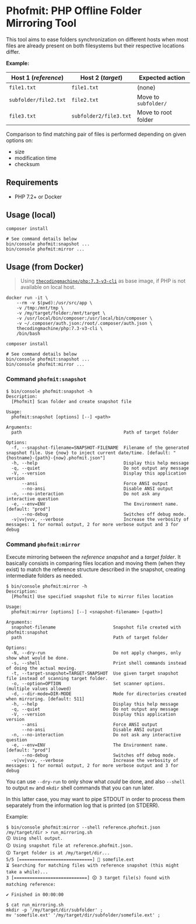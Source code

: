 Phofmit: PHP Offline Folder Mirroring Tool
===

This tool aims to ease folders synchronization on different hosts when
most files are already present on both filesystems but their respective
locations differ.

**Example:**

Host 1 (_reference_) | Host 2 (_target_) | Expected action
-|-|-
`file1.txt` | `file1.txt` | (none)
`subfolder/file2.txt` | `file2.txt` | Move to `subfolder/`
`file3.txt` | `subfolder2/file3.txt` | Move to root folder

Comparison to find matching pair of files is performed depending on given
options on:
- size
- modification time
- checksum

## Requirements

- PHP 7.2+ or Docker

## Usage (local)

```
composer install

# See command details below
bin/console phofmit:snapshot ...
bin/console phofmit:mirror ...
```

## Usage (from Docker)

> Using [`thecodingmachine/php:7.3-v3-cli`](https://github.com/thecodingmachine/docker-images-php)
> as base image, if PHP is not available on local host.

```
docker run -it \
    --rm -v $(pwd):/usr/src/app \
    -v /tmp:/mnt/tmp \
    -v /my/target/folder:/mnt/target \
    -v /usr/local/bin/composer:/usr/local/bin/composer \
    -v ~/.composer/auth.json:/root/.composer/auth.json \
    thecodingmachine/php:7.3-v3-cli \
    /bin/bash

composer install

# See command details below
bin/console phofmit:snapshot ...
bin/console phofmit:mirror ...
```

### Command `phofmit:snapshot`

```
$ bin/console phofmit:snapshot -h
Description:
  [Phofmit] Scan folder and create snapshot file

Usage:
  phofmit:snapshot [options] [--] <path>

Arguments:
  path                                       Path of target folder

Options:
  -f, --snapshot-filename=SNAPSHOT-FILENAME  Filename of the generated snapshot file. Use {now} to inject current date/time. [default: "{hostname}-{path}-{now}.phofmit.json"]
  -h, --help                                 Display this help message
  -q, --quiet                                Do not output any message
  -V, --version                              Display this application version
      --ansi                                 Force ANSI output
      --no-ansi                              Disable ANSI output
  -n, --no-interaction                       Do not ask any interactive question
  -e, --env=ENV                              The Environment name. [default: "prod"]
      --no-debug                             Switches off debug mode.
  -v|vv|vvv, --verbose                       Increase the verbosity of messages: 1 for normal output, 2 for more verbose output and 3 for debug
```

### Command `phofmit:mirror`

Execute mirroring between the _reference snapshot_ and a _target folder_.
It basically consists in comparing files location and moving them (when they exist)
to match the reference structure described in the snapshot, creating intermediate
folders as needed.

```
$ bin/console phofmit:mirror -h
Description:
  [Phofmit] Use specified snapshot file to mirror files location

Usage:
  phofmit:mirror [options] [--] <snapshot-filename> [<path>]

Arguments:
  snapshot-filename                      Snapshot file created with phofmit:snapshot
  path                                   Path of target folder

Options:
  -N, --dry-run                          Do not apply changes, only show what would be done.
  -s, --shell                            Print shell commands instead of doing the actual moving.
  -t, --target-snapshot=TARGET-SNAPSHOT  Use given target snapshot file instead of scanning target folder.
  -o, --option=OPTION                    Set scanner options. (multiple values allowed)
  -d, --dir-mode=DIR-MODE                Mode for directories created when mirroring. [default: 511]
  -h, --help                             Display this help message
  -q, --quiet                            Do not output any message
  -V, --version                          Display this application version
      --ansi                             Force ANSI output
      --no-ansi                          Disable ANSI output
  -n, --no-interaction                   Do not ask any interactive question
  -e, --env=ENV                          The Environment name. [default: "prod"]
      --no-debug                         Switches off debug mode.
  -v|vv|vvv, --verbose                   Increase the verbosity of messages: 1 for normal output, 2 for more verbose output and 3 for debug
```

You can use `--dry-run` to only show what _could_ be done, and also `--shell`
to output `mv` and `mkdir` shell commands that you can run later.

In this latter case, you may want to pipe STDOUT in order to process them separately
from the information log that is printed (on STDERR).

Example:

```
$ bin/console phofmit:mirror --shell reference.phofmit.json /my/target/dir > run_mirroring.sh
🛈 Using shell output.
🛈 Using snapshot file at reference.phofmit.json.
🛈 Target folder is at /my/target/dir...
5/5 [============================] 🔬 somefile.ext
⏳ Searching for matching files with reference snapshot (this might take a while)...
3 [============================] 🛈 3 target file(s) found with matching reference:

✔ Finished in 00:00:00

$ cat run_mirroring.sh
mkdir -p '/my/target/dir/subfolder' ;
mv 'somefile.ext' '/my/target/dir/subfolder/somefile.ext' ;
```
